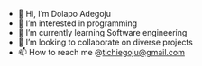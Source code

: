 - 👋 Hi, I’m Dolapo Adegoju
- 👀 I’m interested in programming 
- 🌱 I’m currently learning Software engineering 
- 💞️ I’m looking to collaborate on diverse projects
- 📫 How to reach me @tichiegoju@gmail.com

<!---
Dolapur/Dolapur is a ✨ special ✨ repository because its `README.md` (this file) appears on your GitHub profile.
You can click the Preview link to take a look at your changes.
--->
